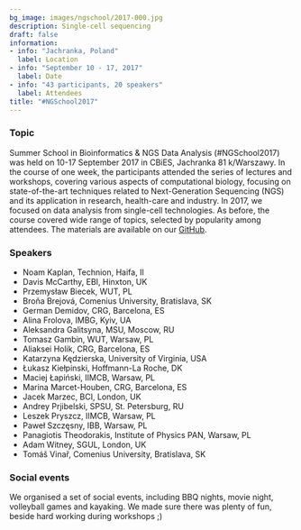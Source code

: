 ```yaml
---
bg_image: images/ngschool/2017-000.jpg
description: Single-cell sequencing
draft: false
information:
- info: "Jachranka, Poland"
  label: Location
- info: "September 10 - 17, 2017"
  label: Date
- info: "43 participants, 20 speakers"
  label: Attendees
title: "#NGSchool2017"
---
```


### Topic

Summer School in Bioinformatics & NGS Data Analysis (#NGSchool2017) was held on 10-17 September 2017 in CBiES, Jachranka 81 k/Warszawy. 
In the course of one week, the participants attended the series of lectures and workshops, covering various aspects of computational biology, 
focusing on state-of-the-art techniques related to Next-Generation Sequencing (NGS) and its application in research, health-care and industry. 
In 2017, we focused on data analysis from single-cell technologies. As before, the course covered wide range of topics, selected by popularity among attendees.
The materials are available on our [GitHub](https://github.com/NGSchoolEU/ngs17).

### Speakers

* Noam Kaplan, Technion, Haifa, Il
* Davis McCarthy, EBI, Hinxton, UK
* Przemysław Biecek, WUT, PL
* Broňa Brejová, Comenius University, Bratislava, SK
* German Demidov, CRG, Barcelona, ES
* Alina Frolova, IMBG, Kyiv, UA
* Aleksandra Galitsyna, MSU, Moscow, RU
* Tomasz Gambin, WUT, Warsaw, PL
* Aliaksei Holik, CRG, Barcelona, ES
* Katarzyna Kędzierska, University of Virginia, USA
* Łukasz Kiełpinski, Hoffmann-La Roche, DK
* Maciej Łapiński, IIMCB, Warsaw, PL
* Marina Marcet-Houben, CRG, Barcelona, ES
* Jacek Marzec, BCI, London, UK
* Andrey Prjibelski, SPSU, St. Petersburg, RU
* Leszek Pryszcz, IIMCB, Warsaw, PL
* Paweł Szczęsny, IBB, Warsaw, PL
* Panagiotis Theodorakis, Institute of Physics PAN, Warsaw, PL
* Adam Witney, SGUL, London, UK
* Tomáš Vinař, Comenius University, Bratislava, SK

### Social events

We organised a set of social events, including BBQ nights, movie night, volleyball games and kayaking. 
We made sure there was plenty of fun, beside hard working during workshops ;) 
